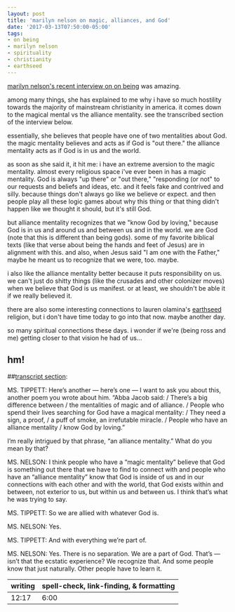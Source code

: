```yaml
---
layout: post
title: 'marilyn nelson on magic, alliances, and God'
date: '2017-03-13T07:50:00-05:00'
tags:
- on being
- marilyn nelson
- spirituality
- christianity
- earthseed
--- 
```


[marilyn nelson's recent interview on on being](http://onbeing.org/programs/marilyn-nelson-communal-pondering-in-a-noisy-world/) was amazing. 

among many things, she has explained to me why i have so much hostility towards the majority of mainstream christianity in america. it comes down to the magical mental vs the alliance mentality. see the transcribed section of the interview below.

essentially, she believes that people have one of two mentalities about God. the magic mentality believes and acts as if God is "out there." the alliance mentality acts as if God is in us and the world. 

as soon as she said it, it hit me: i have an extreme aversion to the magic mentality. almost every religious space i've ever been in has a magic mentality. God is always "up there" or "out there," "responding (or not" to our requests and beliefs and ideas, etc. and it feels fake and contrived and silly. because things don't always go like we believe or expect. and then people play all these logic games about why this thing or that thing didn't happen like we thought it should, but it's still God. 

but alliance mentality recognizes that we "know God by loving," because God is in us and around us and between us and in the world. we are God (note that this is different than being gods). some of my favorite biblical texts (like that verse about being the hands and feet of Jesus) are in alignment with this. and also, when Jesus said "I am one with the Father," maybe he meant us to recognize that we were, too. maybe.

i also like the alliance mentality better because it puts responsibility on us. we can't just do shitty things (like the crusades and other colonizer moves) when we believe that God is us manifest. or at least, we shouldn't be able it if we really believed it. 

there are also some interesting connections to lauren olamina's [earthseed](https://en.wikipedia.org/wiki/Earthseed) religion, but i don't have time today to go into that now. maybe another day.

so many spiritual connections these days. i wonder if we're (being ross and me) getting closer to that vision he had of us... 

hm!
---

##[transcript section](http://onbeing.org/programs/marilyn-nelson-communal-pondering-in-a-noisy-world/):

MS. TIPPETT: Here’s another — here’s one — I want to ask you about this, another poem you wrote about him. “Abba Jacob said: / There’s a big difference between / the mentalities of magic and of alliance. / People who spend their lives searching for God have a magical mentality: / They need a sign, a proof, / a puff of smoke, an irrefutable miracle. / People who have an alliance mentality / know God by loving.”

I’m really intrigued by that phrase, “an alliance mentality.” What do you mean by that?

MS. NELSON: I think people who have a “magic mentality” believe that God is something out there that we have to find to connect with and people who have an “alliance mentality” know that God is inside of us and in our connections with each other and with the world, that God exists within and between, not exterior to us, but within us and between us. I think that’s what he was trying to say.

MS. TIPPETT: So we are allied with whatever God is.

MS. NELSON: Yes.

MS. TIPPETT: And with everything we’re part of.

MS. NELSON: Yes. There is no separation. We are a part of God. That’s — isn’t that the ecstatic experience? We recognize that. And some people know that just naturally. Other people have to learn it.

<table>
	<thead>
		<tr>
			<th>writing</th>
			<th>spell-check, link-finding, & formatting</th>
		</tr>
	</thead>
	<tbody>
		<tr>
			<td>12:17</td>
			<td>6:00</td>
		</tr>
	</tbody>
</table>